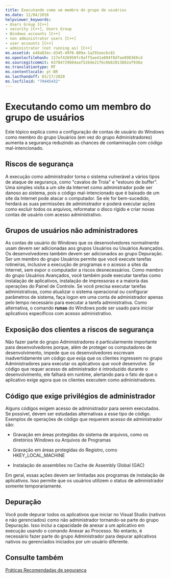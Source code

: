 ```yaml
---
title: Executando como um membro do grupo de usuários
ms.date: 11/04/2016
helpviewer_keywords:
- Users Group [C++]
- security [C++], Users Group
- Windows accounts [C++]
- non administrator users [C++]
- user accounts [C++]
- administrator (not running as) [C++]
ms.assetid: e48a03ec-d345-49f6-809a-1a291eecbc81
ms.openlocfilehash: 117ef426950fc9aff5ae41e894f0d7ae898369cd
ms.sourcegitcommit: 63784729604aaf526de21f6c6b62813882af930a
ms.translationtype: MT
ms.contentlocale: pt-BR
ms.lasthandoff: 03/17/2020
ms.locfileid: "79445432"
---
```

# <a name="running-as-a-member-of-the-users-group"></a>Executando como um membro do grupo de usuários

Este tópico explica como a configuração de contas de usuário do Windows como membro do grupo Usuários (em vez do grupo Administradores) aumenta a segurança reduzindo as chances de contaminação com código mal-intencionado.

## <a name="security-risks"></a>Riscos de segurança

A execução como administrador torna o sistema vulnerável a vários tipos de ataque de segurança, como "cavalos de Troia" e "estouro de buffer". Uma simples visita a um site da Internet como administrador pode ser danoso ao sistema, pois o código mal-intencionado que é baixado de um site da Internet pode atacar o computador. Se ele for bem-sucedido, herdará as suas permissões de administrador e poderá executar ações como excluir todos os arquivos, reformatar o disco rígido e criar novas contas de usuário com acesso administrativo.

## <a name="non-administrator-user-groups"></a>Grupos de usuários não administradores

As contas de usuário do Windows que os desenvolvedores normalmente usam devem ser adicionadas aos grupos Usuários ou Usuários Avançados. Os desenvolvedores também devem ser adicionados ao grupo Depuração. Ser um membro do grupo Usuários permite que você execute tarefas rotineiras, inclusive a execução de programas e o acesso a sites da Internet, sem expor o computador a riscos desnecessários. Como membro do grupo Usuários Avançados, você também pode executar tarefas como instalação de aplicativos, instalação de impressoras e a maioria das operações do Painel de Controle. Se você precisa executar tarefas administrativas, como atualizar o sistema operacional ou configurar parâmetros de sistema, faça logon em uma conta de administrador apenas pelo tempo necessário para executar a tarefa administrativa. Como alternativa, o comando **runas** do Windows pode ser usado para iniciar aplicativos específicos com acesso administrativo.

## <a name="exposing-customers-to-security-risks"></a>Exposição dos clientes a riscos de segurança

Não fazer parte do grupo Administradores é particularmente importante para desenvolvedores porque, além de proteger os computadores de desenvolvimento, impede que os desenvolvedores escrevam inadvertidamente um código que exija que os clientes ingressem no grupo Administradores para executar os aplicativos que você desenvolve. Se código que requer acesso de administrador é introduzido durante o desenvolvimento, ele falhará em runtime, alertando para o fato de que o aplicativo exige agora que os clientes executem como administradores.

## <a name="code-that-requires-administrator-privileges"></a>Código que exige privilégios de administrador

Alguns códigos exigem acesso de administrador para serem executados. Se possível, devem ser estudadas alternativas a esse tipo de código. Exemplos de operações de código que requerem acesso de administrador são:

- Gravação em áreas protegidas do sistema de arquivos, como os diretórios Windows ou Arquivos de Programas

- Gravação em áreas protegidas do Registro, como HKEY_LOCAL_MACHINE

- Instalação de assemblies no Cache de Assembly Global (GAC)

Em geral, essas ações devem ser limitadas aos programas de instalação de aplicativos. Isso permite que os usuários utilizem o status de administrador somente temporariamente.

## <a name="debugging"></a>Depuração

Você pode depurar todos os aplicativos que iniciar no Visual Studio (nativos e não gerenciados) como não administrador tornando-se parte do grupo Depuração. Isso inclui a capacidade de anexar a um aplicativo em execução usando o comando Anexar ao Processo. No entanto, é necessário fazer parte do grupo Administrador para depurar aplicativos nativos ou gerenciados iniciados por um usuário diferente.

## <a name="see-also"></a>Consulte também

[Práticas Recomendadas de segurança](security-best-practices-for-cpp.md)
